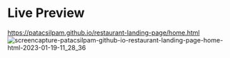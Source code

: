 # Live Preview
https://patacsilpam.github.io/restaurant-landing-page/home.html
![screencapture-patacsilpam-github-io-restaurant-landing-page-home-html-2023-01-19-11_28_36](https://user-images.githubusercontent.com/74691394/213348719-203c3eaa-55d9-43dd-bcee-12124d889e52.png)
